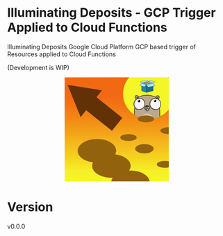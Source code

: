 # Illuminating Deposits - GCP Trigger Applied to Cloud Functions

Illuminating Deposits Google Cloud Platform GCP based trigger of Resources applied to Cloud Functions

(Development is WIP)

<p align="center">
<img src="./logo.png" alt="Illuminating Deposits Project Logo" title="Illuminating Deposits Project Logo" />
</p>



# Version
v0.0.0
